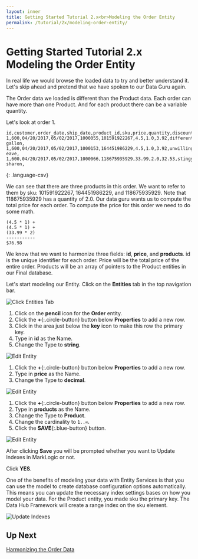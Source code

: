 ```yaml
---
layout: inner
title: Getting Started Tutorial 2.x<br>Modeling the Order Entity
permalink: /tutorial/2x/modeling-order-entity/
---
```


# Getting Started Tutorial 2.x<br>Modeling the Order Entity

In real life we would browse the loaded data to try and better understand it. Let's skip ahead and pretend that we have spoken to our Data Guru again.

The Order data we loaded is different than the Product data. Each order can have more than one Product. And for each product there can be a variable quantity.

Let's look at order 1.

~~~
id,customer,order_date,ship_date,product_id,sku,price,quantity,discounted_price,title,description
1,600,04/20/2017,05/02/2017,1000055,101591922267,4.5,1.0,3.92,different gallon,
1,600,04/20/2017,05/02/2017,1000153,164451986229,4.5,1.0,3.92,unwilling eave,
1,600,04/20/2017,05/02/2017,1000066,118675935929,33.99,2.0,32.53,stingy sharon,
~~~
{: .language-csv}

We can see that there are three products in this order. We want to refer to them by sku: 101591922267, 164451986229, and 118675935929. Note that 118675935929 has a quantity of 2.0. Our data guru wants us to compute the total price for each order. To compute the price for this order we need to do some math.

~~~
(4.5 * 1) +
(4.5 * 1) +
(33.99 * 2)
-----------
$76.98
~~~

We know that we want to harmonize three fields: **id**, **price**, and **products**. id is the unique identifier for each order. Price will be the total price of the entire order. Products will be an array of pointers to the Product entities in our Final database.

Let's start modeling our Entity. <i class="fa fa-hand-pointer-o"></i> Click on the **Entities** tab in the top navigation bar.

![Click Entities Tab]({{site.baseurl}}/images/2x/click-entities-3.png)

1. <i class="fa fa-hand-pointer-o"></i> Click on the **pencil** icon <i class="fa fa-pencil"></i> for the **Order** entity.
1. <i class="fa fa-hand-pointer-o"></i> Click the **+**{:.circle-button} button below **Properties** to add a new row.
1. <i class="fa fa-hand-pointer-o"></i> Click in the area just below the **key** icon to make this row the primary key.
1. Type in **id** as the Name.
1. Change the Type to **string**.

![Edit Entity]({{site.baseurl}}/images/2x/edit-order-entity.png)

1. <i class="fa fa-hand-pointer-o"></i> Click the **+**{:.circle-button} button below **Properties** to add a new row.
1. Type in **price** as the Name.
1. Change the Type to **decimal**.

![Edit Entity]({{site.baseurl}}/images/2x/edit-order-entity2.png)

1. <i class="fa fa-hand-pointer-o"></i> Click the **+**{:.circle-button} button below **Properties** to add a new row.
1. Type in **products** as the Name.
1. Change the Type to **Product**.
1. Change the cardinality to `1..∞`.
1. <i class="fa fa-hand-pointer-o"></i> Click the **SAVE**{:.blue-button} button.

![Edit Entity]({{site.baseurl}}/images/2x/edit-order-entity3.png)

After clicking **Save** you will be prompted whether you want to Update Indexes in MarkLogic or not.

<i class="fa fa-hand-pointer-o"></i> Click **YES**.

One of the benefits of modeling your data with Entity Services is that you can use the model to create database configuration options automatically. This means you can update the necessary index settings bases on how you model your data. For the Product entity, you made sku the primary key. The Data Hub Framework will create a range index on the sku element.

![Update Indexes]({{site.baseurl}}/images/2x/update-indexes2.png)

## Up Next

[Harmonizing the Order Data]({{site.baseurl}}/tutorial/2x/harmonizing-order-data/)
